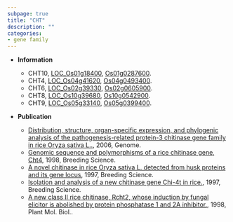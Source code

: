 ```yaml
---
subpage: true
title: "CHT"
description: ""
categories:
- gene family
---
```


* **Information**  
    + CHT10, [LOC_Os01g18400](http://rice.plantbiology.msu.edu/cgi-bin/ORF_infopage.cgi?orf=LOC_Os01g18400), [Os01g0287600](http://rapdb.dna.affrc.go.jp/viewer/gbrowse_details/irgsp1?name=Os01g0287600).
    + CHT4, [LOC_Os04g41620](http://rice.plantbiology.msu.edu/cgi-bin/ORF_infopage.cgi?orf=LOC_Os04g41620), [Os04g0493400](http://rapdb.dna.affrc.go.jp/viewer/gbrowse_details/irgsp1?name=Os04g0493400).
    + CHT6, [LOC_Os02g39330](http://rice.plantbiology.msu.edu/cgi-bin/ORF_infopage.cgi?orf=LOC_Os02g39330), [Os02g0605900](http://rapdb.dna.affrc.go.jp/viewer/gbrowse_details/irgsp1?name=Os02g0605900).
    + CHT8, [LOC_Os10g39680](http://rice.plantbiology.msu.edu/cgi-bin/ORF_infopage.cgi?orf=LOC_Os10g39680), [Os10g0542900](http://rapdb.dna.affrc.go.jp/viewer/gbrowse_details/irgsp1?name=Os10g0542900).
    + CHT9, [LOC_Os05g33140](http://rice.plantbiology.msu.edu/cgi-bin/ORF_infopage.cgi?orf=LOC_Os05g33140), [Os05g0399400](http://rapdb.dna.affrc.go.jp/viewer/gbrowse_details/irgsp1?name=Os05g0399400).

* **Publication**  
    + [Distribution, structure, organ-specific expression, and phylogenic analysis of the pathogenesis-related protein-3 chitinase gene family in rice Oryza sativa L..](http://www.ncbi.nlm.nih.gov/pubmed?term=Distribution,+structure,+organ-specific+expression,+and+phylogenic+analysis+of+the+pathogenesis-related+protein-3+chitinase+gene+family+in+rice+Oryza+sativa+L..%5BTitle%5D), 2006, Genome.
    + [Genomic sequence and polymorphisms of a rice chitinase gene, Cht4](http://www.ncbi.nlm.nih.gov/pubmed?term=Genomic+sequence+and+polymorphisms+of+a+rice+chitinase+gene,+Cht4%5BTitle%5D), 1998, Breeding Science.
    + [A novel chitinase in rice Oryza sativa L. detected from husk proteins and its gene locus](http://www.ncbi.nlm.nih.gov/pubmed?term=A+novel+chitinase+in+rice+Oryza+sativa+L.+detected+from+husk+proteins+and+its+gene+locus%5BTitle%5D), 1997, Breeding Science.
    + [Isolation and analysis of a new chitinase gene Chi-4t in rice.](http://www.ncbi.nlm.nih.gov/pubmed?term=Isolation+and+analysis+of+a+new+chitinase+gene+Chi-4t+in+rice.%5BTitle%5D), 1997, Breeding Science.
    + [A new class II rice chitinase, Rcht2, whose induction by fungal elicitor is abolished by protein phosphatase 1 and 2A inhibitor.](http://www.ncbi.nlm.nih.gov/pubmed?term=A+new+class+II+rice+chitinase,+Rcht2,+whose+induction+by+fungal+elicitor+is+abolished+by+protein+phosphatase+1+and+2A+inhibitor.%5BTitle%5D), 1998, Plant Mol. Biol..


